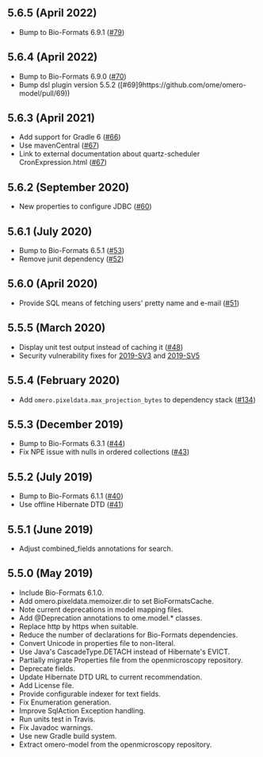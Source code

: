 5.6.5 (April 2022)
------------------

- Bump to Bio-Formats 6.9.1 ([#79](https://github.com/ome/omero-model/pull/79))

5.6.4 (April 2022)
------------------

- Bump to Bio-Formats 6.9.0 ([#70](https://github.com/ome/omero-model/pull/70))
- Bump dsl plugin version 5.5.2 ([#69]9https://github.com/ome/omero-model/pull/69))

5.6.3 (April 2021)
------------------

- Add support for Gradle 6 ([#66](https://github.com/ome/omero-model/pull/66))
- Use mavenCentral ([#67](https://github.com/ome/omero-model/pull/67))
- Link to external documentation about quartz-scheduler CronExpression.html ([#67](https://github.com/ome/omero-model/pull/64))


5.6.2 (September 2020)
----------------------

- New properties to configure JDBC ([#60](https://github.com/ome/omero-model/pull/60))

5.6.1 (July 2020)
-----------------

- Bump to Bio-Formats 6.5.1 ([#53](https://github.com/ome/omero-model/pull/53))
- Remove junit dependency ([#52](https://github.com/ome/omero-model/pull/52))

5.6.0 (April 2020)
------------------

- Provide SQL means of fetching users' pretty name and e-mail ([#51](https://github.com/ome/omero-model/pull/51))

5.5.5 (March 2020)
------------------

- Display unit test output instead of caching it
  ([#48](https://github.com/ome/omero-model/pull/48))
- Security vulnerability fixes for
  [2019-SV3](https://www.openmicroscopy.org/security/advisories/2019-SV3-user-privacy/) and
  [2019-SV5](https://www.openmicroscopy.org/security/advisories/2019-SV5-bypass-filters/)

5.5.4 (February 2020)
---------------------

- Add `omero.pixeldata.max_projection_bytes` to dependency stack ([#134](https://github.com/ome/omero-model/pull/47))

5.5.3 (December 2019)
---------------------

- Bump to Bio-Formats 6.3.1 ([#44](https://github.com/ome/omero-model/pull/44))
- Fix NPE issue with nulls in ordered collections ([#43](https://github.com/ome/omero-model/pull/43))

5.5.2 (July 2019)
-----------------

- Bump to Bio-Formats 6.1.1 ([#40](https://github.com/ome/omero-model/pull/40))
- Use offline Hibernate DTD ([#41](https://github.com/ome/omero-model/pull/41))

5.5.1 (June 2019)
-----------------

- Adjust combined_fields annotations for search.

5.5.0 (May 2019)
----------------

- Include Bio-Formats 6.1.0.
- Add omero.pixeldata.memoizer.dir to set BioFormatsCache.
- Note current deprecations in model mapping files.
- Add @Deprecation annotations to ome.model.* classes.
- Replace http by https when suitable.
- Reduce the number of declarations for Bio-Formats dependencies.
- Convert Unicode in properties file to non-literal.
- Use Java's CascadeType.DETACH instead of Hibernate's EVICT.
- Partially migrate Properties file from the openmicroscopy repository.
- Deprecate fields.
- Update Hibernate DTD URL to current recommendation.
- Add License file.
- Provide configurable indexer for text fields.
- Fix Enumeration generation.
- Improve SqlAction Exception handling.
- Run units test in Travis.
- Fix Javadoc warnings.
- Use new Gradle build system.
- Extract omero-model from the openmicroscopy repository.
